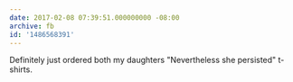 ```yaml
---
date: 2017-02-08 07:39:51.000000000 -08:00
archive: fb
id: '1486568391'
---
```


Definitely just ordered both my daughters "Nevertheless she persisted" t-shirts.
